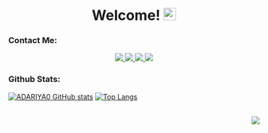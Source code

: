 <h1 align="center">
  Welcome!
  <img src="https://raw.githubusercontent.com/Tarikul-Islam-Anik/Animated-Fluent-Emojis/master/Emojis/Hand%20gestures/Waving%20Hand%20Medium-Light%20Skin%20Tone.png" alt="Waving Hand Medium-Light Skin Tone" width="25" height="25" />
</h1>

<h3>Contact Me:</h3>

<div align="center">
  <a href="https://www.instagram.com/adariya0">
    <img src="https://skillicons.dev/icons?i=instagram&theme=light" target="_blank"/>
  </a>

  <a href="https://www.linkedin.com/in/adrian-anugerah-m-a289a7282">
    <img src="https://skillicons.dev/icons?i=linkedin&theme=light" target="_blank"/>
  </a>
  
  <a href="https://stackoverflow.com/users/22111433/adariya0">
    <img src="https://skillicons.dev/icons?i=stackoverflow&theme=light" target="_blank"/>
  </a>

  <a href="https://x.com/adariya0">
    <img src="https://img.shields.io/badge/X-000000?style=for-the-badge&logo=x&logoColor=white" target="_blank"/>
  </a>
</div>

<h3>Github Stats:</h3>
  
[![ADARIYA0 GitHub stats](https://github-readme-stats.vercel.app/api?username=adariya0)](https://github.com/anuraghazra/github-readme-stats) [![Top Langs](https://github-readme-stats.vercel.app/api/top-langs/?username=adariya0)](https://github.com/anuraghazra/github-readme-stats)

<br><img align="right" src="https://komarev.com/ghpvc/?username=adariya0&style=for-the-badge" />
